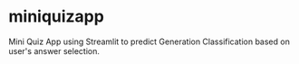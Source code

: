 # miniquizapp
Mini Quiz App using Streamlit to predict Generation Classification based on user's answer selection.
